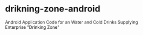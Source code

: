 # drikning-zone-android

Android Application Code for an Water and Cold Drinks Supplying Enterprise "Drinking Zone"
